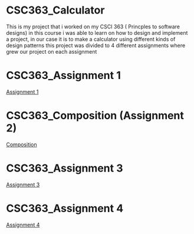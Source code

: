 # CSC363_Calculator
This is my project that i worked on my CSCI 363 ( Princples to software designs)
in this course i was able to learn on how to design and implement a project, in our case it is to make a calculator using different kinds of design patterns
this project was divided to 4 different assignments where grew our project on each assignment

# CSC363_Assignment 1
[Assignment 1](https://github.com/baderhosny/CSC363_Calculator/tree/main/assignment%201)

# CSC363_Composition (Assignment 2)
[Composition](https://github.com/baderhosny/CSC363_Calculator/tree/main/composition)

# CSC363_Assignment 3
[Assignment 3](https://github.com/baderhosny/CSC363_Calculator/tree/main/assignment%203)

# CSC363_Assignment 4
[Assignment 4](https://github.com/baderhosny/CSC363_Calculator/tree/main/assignment%204)

